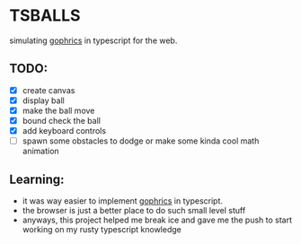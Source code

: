 # TSBALLS

simulating [gophrics](https://github.com/sofaspawn/gophrics) in typescript for the web.

## TODO:
- [x] create canvas
- [x] display ball
- [x] make the ball move
- [x] bound check the ball
- [x] add keyboard controls
- [ ] spawn some obstacles to dodge or make some kinda cool math animation

## Learning:
- it was way easier to implement [gophrics](https://github.com/sofaspawn/gophrics) in typescript.
- the browser is just a better place to do such small level stuff
- anyways, this project helped me break ice and gave me the push to start working on my rusty typescript knowledge
